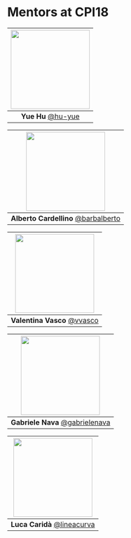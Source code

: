 # Mentors at CPI18

|[<img src="https://github.com/hu-yue.png" width="180">](https://github.com/hu-yue)|
|:---:|
| **Yue Hu** [@hu-yue](https://github.com/hu-yue)|

|[<img src="https://github.com/barbalberto.png" width="180">](https://github.com/barbalberto)|
|:---:|
| **Alberto Cardellino** [@barbalberto](https://github.com/barbalberto)|

|[<img src="https://github.com/vvasco.png" width="180">](https://github.com/vvasco)|
|:---:|
| **Valentina Vasco** [@vvasco](https://github.com/vvasco)|

|[<img src="https://github.com/gabrielenava.png" width="180">](https://github.com/gabrielenava)|
|:---:|
| **Gabriele Nava** [@gabrielenava](https://github.com/gabrielenava)|

|[<img src="https://github.com/lineacurva.png" width="180">](https://github.com/lineacurva)|
|:---:|
| **Luca Caridà** [@lineacurva](https://github.com/lineacurva)|
